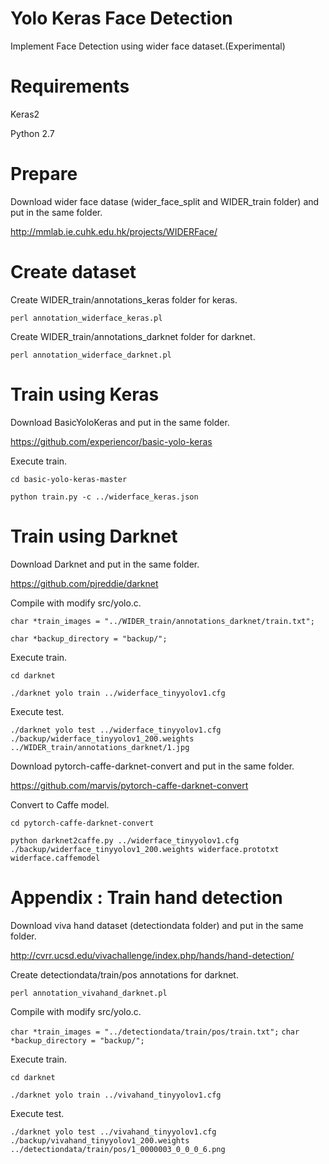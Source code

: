 # Yolo Keras Face Detection

Implement Face Detection using wider face dataset.(Experimental)

# Requirements

Keras2

Python 2.7

# Prepare

Download wider face datase (wider_face_split and WIDER_train folder) and put in the same folder.

http://mmlab.ie.cuhk.edu.hk/projects/WIDERFace/

# Create dataset

Create WIDER_train/annotations_keras folder for keras.

`perl annotation_widerface_keras.pl`

Create WIDER_train/annotations_darknet folder for darknet.

`perl annotation_widerface_darknet.pl`

# Train using Keras

Download BasicYoloKeras and put in the same folder.

https://github.com/experiencor/basic-yolo-keras

Execute train.

`cd basic-yolo-keras-master`

`python train.py -c ../widerface_keras.json`

# Train using Darknet

Download Darknet and put in the same folder.

https://github.com/pjreddie/darknet

Compile with modify src/yolo.c.

`char *train_images = "../WIDER_train/annotations_darknet/train.txt";`

`char *backup_directory = "backup/";`

Execute train.

`cd darknet`

`./darknet yolo train ../widerface_tinyyolov1.cfg`

Execute test.

`./darknet yolo test ../widerface_tinyyolov1.cfg ./backup/widerface_tinyyolov1_200.weights ../WIDER_train/annotations_darknet/1.jpg`

Download pytorch-caffe-darknet-convert and put in the same folder.

https://github.com/marvis/pytorch-caffe-darknet-convert

Convert to Caffe model.

`cd pytorch-caffe-darknet-convert`

`python darknet2caffe.py ../widerface_tinyyolov1.cfg ./backup/widerface_tinyyolov1_200.weights widerface.prototxt widerface.caffemodel`

# Appendix : Train hand detection

Download viva hand dataset (detectiondata folder) and put in the same folder.

http://cvrr.ucsd.edu/vivachallenge/index.php/hands/hand-detection/

Create detectiondata/train/pos annotations for darknet.

`perl annotation_vivahand_darknet.pl`

Compile with modify src/yolo.c.

`char *train_images = "../detectiondata/train/pos/train.txt";`
`char *backup_directory = "backup/";`

Execute train.

`cd darknet`

`./darknet yolo train ../vivahand_tinyyolov1.cfg`

Execute test.

`./darknet yolo test ../vivahand_tinyyolov1.cfg ./backup/vivahand_tinyyolov1_200.weights ../detectiondata/train/pos/1_0000003_0_0_0_6.png`
